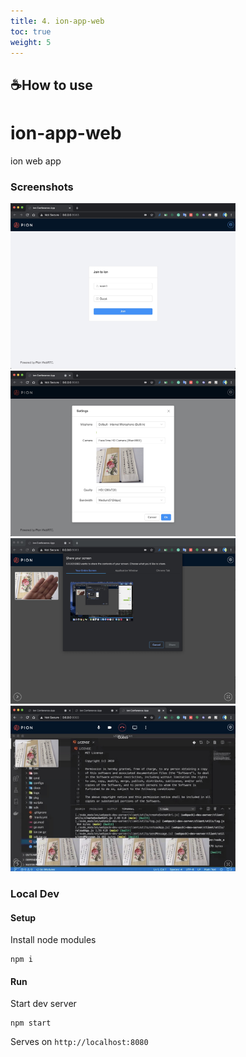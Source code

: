 ```yaml
---
title: 4. ion-app-web
toc: true
weight: 5
---
```


## ☕️How to use

# ion-app-web

ion web app

### Screenshots

<img width="360" height="265" src="screenshots/ion-01.jpg"/> <img width="360" height="265" src="screenshots/ion-02.jpg"/>
<img width="360" height="265" src="screenshots/ion-04.jpg"/> <img width="360" height="265" src="screenshots/ion-05.jpg"/>


### Local Dev

#### Setup

Install node modules

```
npm i
```

#### Run

Start dev server

```
npm start
```

Serves on `http://localhost:8080`
